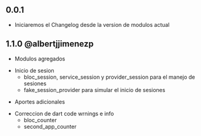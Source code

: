 ## 0.0.1

* Iniciaremos el Changelog desde la version de modulos actual

## 1.1.0 @albertjjimenezp
* Modulos agregados
- Inicio de sesion
  - bloc_session, service_session y provider_session para el manejo de sesiones
  - fake_session_provider para simular el inicio de sesiones
* Aportes adicionales
- Correccion de dart code wrnings e info
  - bloc_counter
  - second_app_counter
